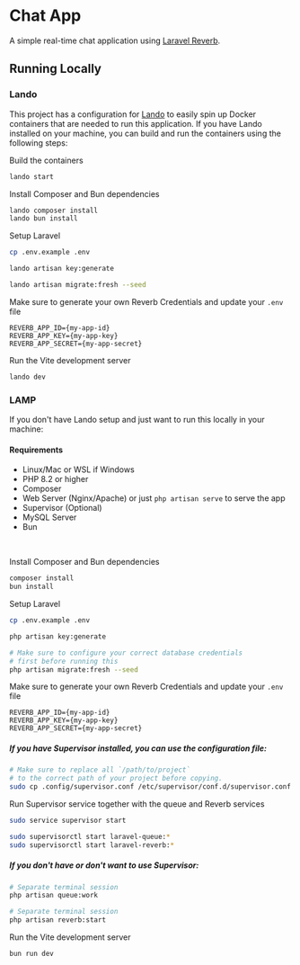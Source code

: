 # Chat App

A simple real-time chat application using [Laravel Reverb](https://reverb.laravel.com/).

## Running Locally

### Lando

This project has a configuration for [Lando](https://lando.dev/) to easily spin up Docker containers that are needed to run this application. If you have Lando installed on your machine, you can build and run the containers using the following steps:

Build the containers

```bash
lando start
```

Install Composer and Bun dependencies

```bash
lando composer install
lando bun install
```

Setup Laravel

```bash
cp .env.example .env

lando artisan key:generate

lando artisan migrate:fresh --seed
```

Make sure to generate your own Reverb Credentials and update your `.env` file

```env
REVERB_APP_ID={my-app-id}
REVERB_APP_KEY={my-app-key}
REVERB_APP_SECRET={my-app-secret}
```

Run the Vite development server

```bash
lando dev
```

### LAMP

If you don't have Lando setup and just want to run this locally in your machine:

#### Requirements

-   Linux/Mac or WSL if Windows
-   PHP 8.2 or higher
-   Composer
-   Web Server (Nginx/Apache) or just `php artisan serve` to serve the app
-   Supervisor (Optional)
-   MySQL Server
-   Bun

<br />

Install Composer and Bun dependencies

```bash
composer install
bun install
```

Setup Laravel

```bash
cp .env.example .env

php artisan key:generate

# Make sure to configure your correct database credentials
# first before running this
php artisan migrate:fresh --seed
```

Make sure to generate your own Reverb Credentials and update your `.env` file

```env
REVERB_APP_ID={my-app-id}
REVERB_APP_KEY={my-app-key}
REVERB_APP_SECRET={my-app-secret}
```

##### If you have Supervisor installed, you can use the configuration file:

```bash
# Make sure to replace all `/path/to/project`
# to the correct path of your project before copying.
sudo cp .config/supervisor.conf /etc/supervisor/conf.d/supervisor.conf
```

Run Supervisor service together with the queue and Reverb services

```bash
sudo service supervisor start

sudo supervisorctl start laravel-queue:*
sudo supervisorctl start laravel-reverb:*
```

##### If you don't have or don't want to use Supervisor:

```bash
# Separate terminal session
php artisan queue:work

# Separate terminal session
php artisan reverb:start
```

Run the Vite development server

```bash
bun run dev
```
